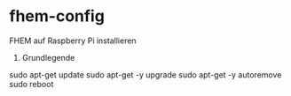 # fhem-config
FHEM auf Raspberry Pi installieren


1) Grundlegende 

sudo apt-get update 
sudo apt-get -y upgrade
sudo apt-get -y autoremove
sudo reboot

